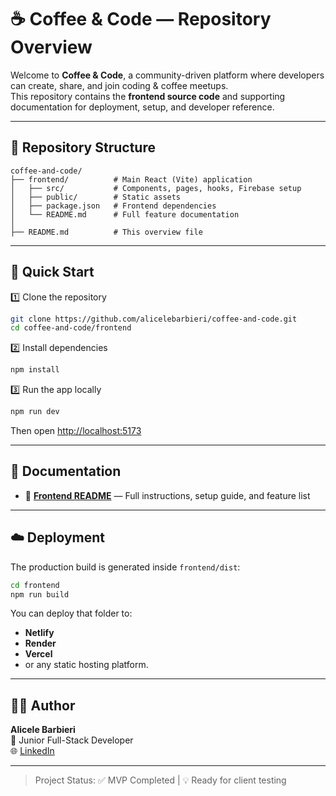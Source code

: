 # ☕ Coffee & Code — Repository Overview

Welcome to **Coffee & Code**, a community-driven platform where developers can create, share, and join coding & coffee meetups.  
This repository contains the **frontend source code** and supporting documentation for deployment, setup, and developer reference.

---

## 📁 Repository Structure

```
coffee-and-code/
├── frontend/          # Main React (Vite) application
│   ├── src/           # Components, pages, hooks, Firebase setup
│   ├── public/        # Static assets
│   ├── package.json   # Frontend dependencies
│   └── README.md      # Full feature documentation
│
├── README.md          # This overview file

```

---

## 🚀 Quick Start

1️⃣ Clone the repository
```bash
git clone https://github.com/alicelebarbieri/coffee-and-code.git
cd coffee-and-code/frontend
```

2️⃣ Install dependencies
```bash
npm install
```

3️⃣ Run the app locally
```bash
npm run dev
```

Then open [http://localhost:5173](http://localhost:5173)

---

## 📄 Documentation

- 🧩 **[Frontend README](./frontend/README.md)** — Full instructions, setup guide, and feature list  

---

## ☁️ Deployment

The production build is generated inside `frontend/dist`:
```bash
cd frontend
npm run build
```

You can deploy that folder to:
- **Netlify**
- **Render**
- **Vercel**
- or any static hosting platform.

---

## 🧑‍💻 Author

**Alicele Barbieri**  
💼 Junior Full-Stack Developer  
🌐 [LinkedIn](https://linkedin.com/in/alicele-barbieri)

---

> Project Status: ✅ MVP Completed | 💡 Ready for client testing
